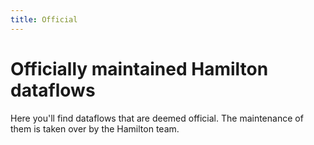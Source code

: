 ```yaml
---
title: Official
---
```

# Officially maintained Hamilton dataflows

Here you'll find dataflows that are deemed official. The maintenance
of them is taken over by the Hamilton team.
